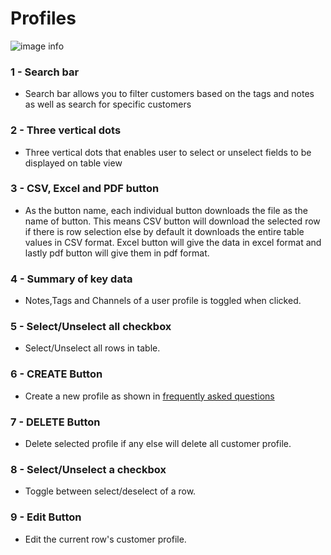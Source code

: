 # Profiles

![image info](../../static/img/profiles_img/profiles.jpg)

### 1 - Search bar

+ Search bar allows you to filter customers based on the tags and notes as well as search for specific customers

### 2 - Three vertical dots

+ Three vertical dots that enables user to select or unselect fields to be displayed on table view

### 3 - CSV, Excel and PDF button

+ As the button name, each individual button downloads the file as the name of button. This means CSV button will download the selected row if there is row selection else by default it downloads the entire table values in CSV format. Excel button will give the data in excel format and lastly pdf button will give them in pdf format.

### 4 - Summary of key data

+ Notes,Tags and Channels of a user profile is toggled when clicked.

### 5 - Select/Unselect all checkbox

+ Select/Unselect all rows in table.

### 6 - CREATE Button

+ Create a new profile as shown in [frequently asked questions](/faqs/Profile/q7)

### 7 - DELETE Button

+ Delete selected profile if any else will delete all customer profile.

### 8 - Select/Unselect a checkbox

+ Toggle between select/deselect of a row.

### 9 - Edit Button

+ Edit the current row's customer profile.
